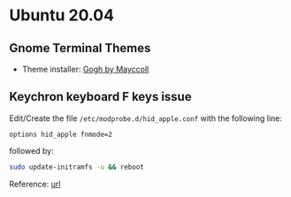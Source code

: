 # Ubuntu 20.04

## Gnome Terminal Themes

- Theme installer: [Gogh by Mayccoll](https://github.com/Mayccoll/Gogh)

## Keychron keyboard F keys issue

Edit/Create the file `/etc/modprobe.d/hid_apple.conf` with the following line:

```
options hid_apple fnmode=2
```

followed by:

```bash
sudo update-initramfs -u && reboot
```

Reference: [url](https://github.com/Kurgol/keychron/blob/master/k2.md#f-keys-on-ubuntu)

